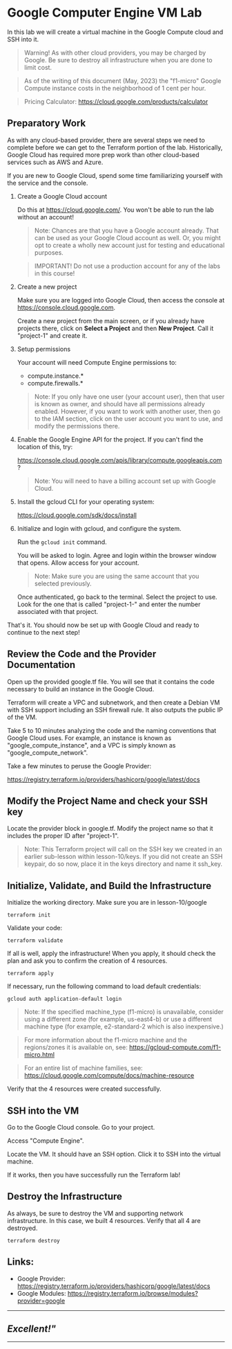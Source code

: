 # Google Computer Engine VM Lab
In this lab we will create a virtual machine in the Google Compute cloud and SSH into it. 

> Warning! As with other cloud providers, you may be charged by Google. Be sure to destroy all infrastructure when you are done to limit cost. 

> As of the writing of this document (May, 2023) the "f1-micro" Google Compute instance costs in the neighborhood of 1 cent per hour. 

> Pricing Calculator: https://cloud.google.com/products/calculator

## Preparatory Work
As with any cloud-based provider, there are several steps we need to complete before we can get to the Terraform portion of the lab. Historically, Google Cloud has required more prep work than other cloud-based services such as AWS and Azure. 

If you are new to Google Cloud, spend some time familiarizing yourself with the service and the console. 

1. Create a Google Cloud account
    
    Do this at https://cloud.google.com/. You won't be able to run the lab without an account! 

    > Note: Chances are that you have a Google account already. That can be used as your Google Cloud account as well. Or, you might opt to create a wholly new account just for testing and educational purposes. 

    > IMPORTANT! Do not use a production account for any of the labs in this course!

2. Create a new project

    Make sure you are logged into Google Cloud, then access the console at https://console.cloud.google.com. 

    Create a new project from the main screen, or if you already have projects there, click on **Select a Project** and then **New Project**. Call it "project-1" and create it. 

3. Setup permissions

    Your account will need Compute Engine permissions to:
      - compute.instance.*
      - compute.firewalls.*

    > Note: If you only have one user (your account user), then that user is known as owner, and should have all permissions already enabled. However, if you want to work with another user, then go to the IAM section, click on the user account you want to use, and modify the permissions there.

4. Enable the Google Engine API for the project. If you can't find the location of this, try: 

    https://console.cloud.google.com/apis/library/compute.googleapis.com?

    > Note: You will need to have a billing account set up with Google Cloud. 

5. Install the gcloud CLI for your operating system:

    https://cloud.google.com/sdk/docs/install

6. Initialize and login with gcloud, and configure the system.
    
    Run the `gcloud init` command.

    You will be asked to login. Agree and login within the browser window that opens. Allow access for your account. 
    
    > Note: Make sure you are using the same account that you selected previously.

    Once authenticated, go back to the terminal. Select the project to use. Look for the one that is called "project-1-<ID>" and enter the number associated with that project.

That's it. You should now be set up with Google Cloud and ready to continue to the next step!

## Review the Code and the Provider Documentation
Open up the provided google.tf file. You will see that it contains the code necessary to build an instance in the Google Cloud. 

Terraform will create a VPC and subnetwork, and then create a Debian VM with SSH support including an SSH firewall rule. It also outputs the public IP of the VM. 

Take 5 to 10 minutes analyzing the code and the naming conventions that Google Cloud uses. For example, an instance is known as "google_compute_instance", and a VPC is simply known as "google_compute_network". 

Take a few minutes to peruse the Google Provider: 

https://registry.terraform.io/providers/hashicorp/google/latest/docs

## Modify the Project Name and check your SSH key
Locate the provider block in google.tf. Modify the project name so that it includes the proper ID after "project-1". 

> Note: This Terraform project will call on the SSH key we created in an earlier sub-lesson within lesson-10/keys. If you did not create an SSH keypair, do so now, place it in the keys directory and name it ssh_key. 

## Initialize, Validate, and Build the Infrastructure
Initialize the working directory. Make sure you are in lesson-10/google

`terraform init`

Validate your code:

`terraform validate`

If all is well, apply the infrastructure! When you apply, it should check the plan and ask you to confirm the creation of 4 resources.

`terraform apply`

If necessary, run the following command to load default credentials:

`gcloud auth application-default login`

> Note: If the specified machine_type (f1-micro) is unavailable, consider using a different zone (for example, us-east4-b) or use a different machine type (for example, e2-standard-2 which is also inexpensive.)

> For more information about the f1-micro machine and the regions/zones it is available on, see: https://gcloud-compute.com/f1-micro.html

> For an entire list of machine families, see: https://cloud.google.com/compute/docs/machine-resource

Verify that the 4 resources were created successfully.

## SSH into the VM
Go to the Google Cloud console. Go to your project.

Access "Compute Engine".

Locate the VM. It should have an SSH option. Click it to SSH into the virtual machine. 

If it works, then you have successfully run the Terraform lab!

## Destroy the Infrastructure
As always, be sure to destroy the VM and supporting network infrastructure. In this case, we built 4 resources. Verify that all 4 are destroyed. 

`terraform destroy`

## Links:
- Google Provider: https://registry.terraform.io/providers/hashicorp/google/latest/docs
- Google Modules: https://registry.terraform.io/browse/modules?provider=google

---
## *Excellent!"*
---

